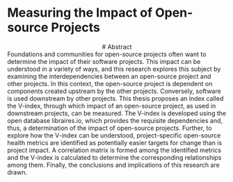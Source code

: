 # Measuring the Impact of Open-source Projects
<center>
  # Abstract 
</center>
Foundations and communities for open-source projects often want to determine the impact of their software projects. This impact can be understood in a variety of ways, and this research explores this subject by examining the interdependencies between an open-source project and other projects. In this context, the open-source project is dependent on components created upstream by the other projects. Conversely, software is used downstream by other projects. This thesis proposes an index called the V-index, through which impact of an open-source project, as used in downstream projects, can be measured. The V-index is developed using the open database libraires.io, which provides the requisite dependencies and, thus, a determination of the impact of open-source projects. Further, to explore how the V-index can be understood, project-specific open-source health metrics are identified as potentially easier targets for change than is project impact. A correlation matrix is formed among the identified metrics and the V-index is calculated to determine the corresponding relationships among them. Finally, the conclusions and implications of this research are drawn.
